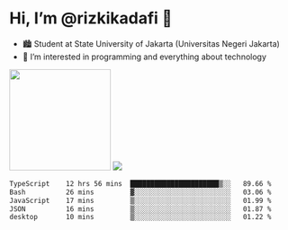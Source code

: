 # Hi, I’m @rizkikadafi 👋
- 🏙 Student at State University of Jakarta (Universitas Negeri Jakarta)
- 👀 I’m interested in programming and everything about technology
<img height="180em" src="https://github-readme-stats.vercel.app/api?username=rizkikadafi&show_icons=true&hide_border=true&&count_private=true&include_all_commits=true" />
<img src="https://github-readme-stats.vercel.app/api/top-langs/?username=rizkikadafi&show_icons=true&hide_border=true&&count_private=true&include_all_commits=true" />

<!--START_SECTION:waka-->

```txt
TypeScript    12 hrs 56 mins  ██████████████████████▒░░   89.66 %
Bash          26 mins         ▓░░░░░░░░░░░░░░░░░░░░░░░░   03.06 %
JavaScript    17 mins         ▒░░░░░░░░░░░░░░░░░░░░░░░░   01.99 %
JSON          16 mins         ▒░░░░░░░░░░░░░░░░░░░░░░░░   01.87 %
desktop       10 mins         ▒░░░░░░░░░░░░░░░░░░░░░░░░   01.22 %
```

<!--END_SECTION:waka-->

<!---
rizkikadafi/rizkikadafi is a ✨ special ✨ repository because its `README.md` (this file) appears on your GitHub profile.
You can click the Preview link to take a look at your changes.
--->
